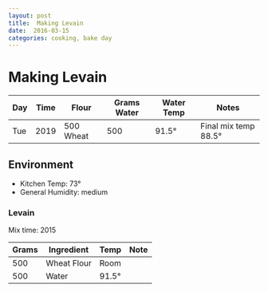 ```yaml
---
layout: post
title:  Making Levain
date:  2016-03-15
categories: cooking, bake day
---
```


# Making Levain
  Day   | Time  |  Flour    | Grams Water | Water Temp  | Notes
  ------|-------|-----------|-------------|-------------|-------
  Tue   | 2019  | 500 Wheat | 500         | 91.5&deg;   | Final mix temp 88.5&deg;

## Environment

  * Kitchen Temp: 73&deg;
  * General Humidity: medium
  
### Levain  

Mix time: 2015

  Grams     | Ingredient  | Temp  | Note
  ----------|-------------|-------|----------
  500       | Wheat Flour | Room  |
  500       | Water       | 91.5&deg; | 

